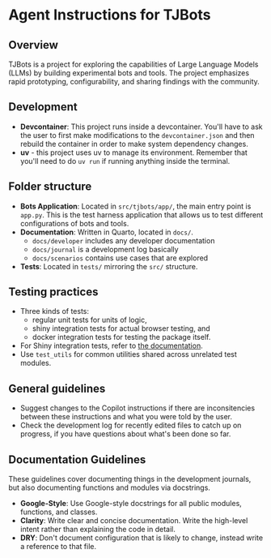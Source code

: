 # Agent Instructions for TJBots

## Overview

TJBots is a project for exploring the capabilities of Large Language Models (LLMs) by building experimental bots and tools. The project emphasizes rapid prototyping, configurability, and sharing findings with the community.

## Development

- **Devcontainer**: This project runs inside a devcontainer. You'll have to ask the user to first make modifications to the `devcontainer.json` and then rebuild the container in order to make system dependency changes. 
- **uv** - this project uses uv to manage its environment. Remember that you'll need to do `uv run` if running anything inside the terminal.

## Folder structure

- **Bots Application**: Located in `src/tjbots/app/`, the main entry point is `app.py`. This is the test harness application that allows us to test different configurations of bots and tools. 
- **Documentation**: Written in Quarto, located in `docs/`. 
    - `docs/developer` includes any developer documentation
    - `docs/journal` is a development log basically
    - `docs/scenarios` contains use cases that are explored 
- **Tests**: Located in `tests/` mirroring the `src/` structure. 


## Testing practices

- Three kinds of tests: 
    - regular unit tests for units of logic, 
    - shiny integration tests for actual browser testing, and
    - docker integration tests for testing the package itself.
- For Shiny integration tests, refer to [the documentation](https://shiny.posit.co/py/docs/end-to-end-testing.html).
- Use `test_utils` for common utilities shared across unrelated test modules.

## General guidelines

- Suggest changes to the Copilot instructions if there are inconsitencies between these instructions and what you were told by the user.
- Check the development log for recently edited files to catch up on progress, if you have questions about what's been done so far.
## Documentation Guidelines 

These guidelines cover documenting things in the development journals, but also documenting functions and modules via docstrings.

- **Google-Style**: Use Google-style docstrings for all public modules, functions, and classes.
- **Clarity**: Write clear and concise documentation. Write the high-level intent rather than explaining the code in detail.
- **DRY**: Don't document configuration that is likely to change, instead write a reference to that file.
